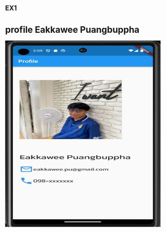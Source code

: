 ## EX1
# profile Eakkawee Puangbuppha


<img src="assets/images/screenshot.PNG"  style="width:500px;height:600px;">
